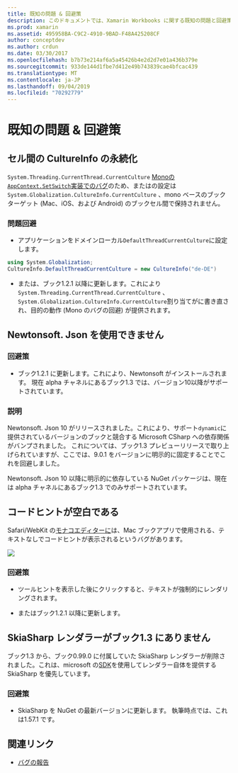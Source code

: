 ```yaml
---
title: 既知の問題 & 回避策
description: このドキュメントでは、Xamarin Workbooks に関する既知の問題と回避策について説明します。 CultureInfo の問題、JSON の問題などについて説明します。
ms.prod: xamarin
ms.assetid: 495958BA-C9C2-4910-9BAD-F48A425208CF
author: conceptdev
ms.author: crdun
ms.date: 03/30/2017
ms.openlocfilehash: b7b73e214af6a5a45426b4e2d2d7e01a436b379e
ms.sourcegitcommit: 933de144d1fbe7d412e49b743839cae4bfcac439
ms.translationtype: MT
ms.contentlocale: ja-JP
ms.lasthandoff: 09/04/2019
ms.locfileid: "70292779"
---
```

# <a name="known-issues--workarounds"></a>既知の問題 & 回避策

## <a name="persistence-of-cultureinfo-across-cells"></a>セル間の CultureInfo の永続化

`System.Threading.CurrentThread.CurrentCulture` [Monoの`AppContext.SetSwitch`実装でのバグ][appcontext-bug]のため、またはの設定は`System.Globalization.CultureInfo.CurrentCulture` 、mono ベースのブックターゲット (Mac、iOS、および Android) のブックセル間で保持されません。

### <a name="workarounds"></a>問題回避

- アプリケーションをドメインローカル`DefaultThreadCurrentCulture`に設定します。

```csharp
using System.Globalization;
CultureInfo.DefaultThreadCurrentCulture = new CultureInfo("de-DE")
```

- または、ブック1.2.1 以降に更新します。これにより`System.Threading.CurrentThread.CurrentCulture` 、 `System.Globalization.CultureInfo.CurrentCulture`割り当てがに書き直され、目的の動作 (Mono のバグの回避) が提供されます。

## <a name="unable-to-use-newtonsoftjson"></a>Newtonsoft. Json を使用できません

### <a name="workaround"></a>回避策

- ブック1.2.1 に更新します。これにより、Newtonsoft がインストールされます。
  現在 alpha チャネルにあるブック1.3 では、バージョン10以降がサポートされています。

### <a name="details"></a>説明

Newtonsoft. Json 10 がリリースされました。これにより、サポート`dynamic`に提供されているバージョンのブックと競合する Microsoft CSharp への依存関係がバンプされました。 これについては、ブック1.3 プレビューリリースで取り上げられていますが、ここでは、9.0.1 をバージョンに明示的に固定することでこれを回避しました。

Newtonsoft. Json 10 以降に明示的に依存している NuGet パッケージは、現在は alpha チャネルにあるブック1.3 でのみサポートされています。

## <a name="code-tooltips-are-blank"></a>コードヒントが空白である

Safari/WebKit の[モナコエディターに][monaco-bug]は、Mac ブックアプリで使用される、テキストなしでコードヒントが表示されるというバグがあります。

![](general-images/monaco-signature-help-bug.png)

### <a name="workaround"></a>回避策

- ツールヒントを表示した後にクリックすると、テキストが強制的にレンダリングされます。

- またはブック1.2.1 以降に更新します。

[appcontext-bug]: https://bugzilla.xamarin.com/show_bug.cgi?id=54448
[monaco-bug]: https://github.com/Microsoft/monaco-editor/issues/408

## <a name="skiasharp-renderers-are-missing-in-workbooks-13"></a>SkiaSharp レンダラーがブック1.3 にありません

ブック1.3 から、ブック0.99.0 に付属していた SkiaSharp レンダラーが削除されました。これは、microsoft の[SDK](~/tools/workbooks/sdk/index.md)を使用してレンダラー自体を提供する SkiaSharp を優先しています。

### <a name="workaround"></a>回避策

- SkiaSharp を NuGet の最新バージョンに更新します。 執筆時点では、これは1.57.1 です。

## <a name="related-links"></a>関連リンク

- [バグの報告](~/tools/workbooks/install.md#reporting-bugs)
